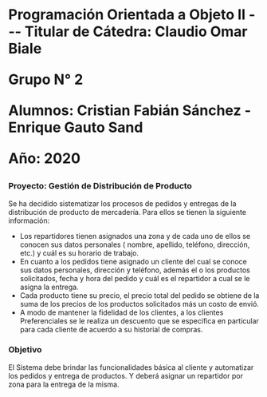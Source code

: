 <h1> Programación Orientada a Objeto II
  ---
Titular de Cátedra: Claudio Omar Biale


Grupo N° 2


Alumnos: Cristian Fabián Sánchez - Enrique Gauto Sand


Año: 2020 </h1>


### Proyecto: Gestión de Distribución de Producto
  
  Se ha decidido sistematizar los procesos de pedidos y entregas de la distribución de producto de mercadería. Para ellos se tienen la siguiente información:
 * Los repartidores tienen asignados una zona y de cada uno de ellos se conocen sus datos personales ( nombre, apellido, teléfono, dirección, etc.) y cuál es su horario de trabajo. 
 * En cuanto a los pedidos tiene asignado un cliente del cual se conoce sus datos personales, dirección y teléfono, además el o los productos solicitados, fecha y hora del pedido y cuál es el repartidor a cual se le asigna la entrega. 
 * Cada producto tiene su precio, el precio total del pedido se obtiene de la suma de los precios de los productos solicitados más un costo de envió. 
 * A modo de mantener la fidelidad de los clientes, a los clientes Preferenciales se le realiza un descuento que se especifica en particular para cada cliente de acuerdo a su historial de compras.

### Objetivo

El Sistema debe brindar las funcionalidades básica al cliente y automatizar los pedidos y entrega de productos. Y deberá asignar un repartidor por zona para la entrega de la misma.

